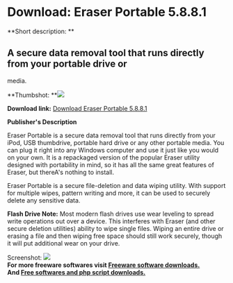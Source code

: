 # Download: Eraser Portable 5.8.8.1

**Short description: **

## A secure data removal tool that runs directly from your portable drive or
media.

  
**Thumbshot: **![](http://www.freewarefiles.com/screenshot/eraserportable_md.gif)   
  
**Download link:** [Download Eraser Portable 5.8.8.1](http://freesoftwares.boysofts.com/Eraser-Portable_program_34105.html)  
  

**Publisher's Description**  
  

Eraser Portable is a secure data removal tool that runs directly from your
iPod, USB thumbdrive, portable hard drive or any other portable media. You can
plug it right into any Windows computer and use it just like you would on your
own. It is a repackaged version of the popular Eraser utility designed with
portability in mind, so it has all the same great features of Eraser, but
thereA's nothing to install.

Eraser Portable is a secure file-deletion and data wiping utility. With
support for multiple wipes, pattern writing and more, it can be used to
securely delete any sensitive data.

**Flash Drive Note:** Most modern flash drives use wear leveling to spread write operations out over a device. This interferes with Eraser (and other secure deletion utilities) ability to wipe single files. Wiping an entire drive or erasing a file and then wiping free space should still work securely, though it will put additional wear on your drive.

  
  
Screenshot: ![](http://www.freewarefiles.com/screenshot/eraserportable.gif)  
**For more freeware softwares visit [Freeware software downloads.](http://freesoftwares.boysofts.com/)**   
**And [Free softwares and php script downloads.](http://www.boysofts.com/)**

